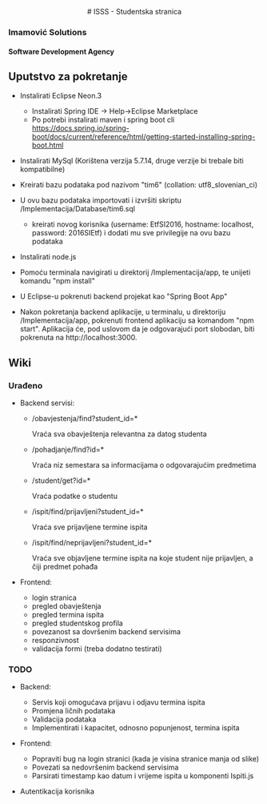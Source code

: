 <p align="center">
# ISSS - Studentska stranica
</p>

### Imamović Solutions
#### Software Development Agency

## Uputstvo za pokretanje

* Instalirati Eclipse Neon.3
    *   Instalirati Spring IDE -> Help->Eclipse Marketplace
    *   Po potrebi instalirati maven i spring boot cli https://docs.spring.io/spring-boot/docs/current/reference/html/getting-started-installing-spring-boot.html
    
*   Instalirati MySql (Korištena verzija 5.7.14, druge verzije bi trebale biti kompatibilne)

*   Kreirati bazu podataka pod nazivom "tim6" (collation: utf8_slovenian_ci)

*   U ovu bazu podataka importovati i izvršiti skriptu /Implementacija/Database/tim6.sql
    * kreirati novog korisnika (username: EtfSI2016, hostname: localhost, password: 2016SIEtf) i dodati mu sve  privilegije na ovu bazu podataka
    
* Instalirati node.js

* Pomoću terminala navigirati u direktorij /Implementacija/app, te unijeti komandu "npm install"

* U Eclipse-u pokrenuti backend projekat kao "Spring Boot App"

* Nakon pokretanja backend aplikacije, u terminalu, u direktoriju /Implementacija/app, pokrenuti frontend aplikaciju sa komandom "npm start". Aplikacija će, pod uslovom da je odgovarajući port slobodan, biti pokrenuta na http://localhost:3000.

## Wiki

### Urađeno

* Backend servisi:
	* /obavjestenja/find?student_id=*
	
    	Vraća sva obavještenja relevantna za datog studenta
        
    * /pohadjanje/find?id=*
	
    	Vraća niz semestara sa informacijama o odgovarajućim predmetima
        
    * /student/get?id=*
	
    	Vraća podatke o studentu
        
    * /ispit/find/prijavljeni?student_id=*
	
    	Vraća sve prijavljene termine ispita

    * /ispit/find/neprijavljeni?student_id=*
	
    	Vraća sve objavljene termine ispita na koje student nije prijavljen, a čiji predmet pohađa

* Frontend:
	* login stranica
	* pregled obavještenja
	* pregled termina ispita
	* pregled studentskog profila
	* povezanost sa dovršenim backend servisima
	* responzivnost
	* validacija formi (treba dodatno testirati)
        
### TODO

* Backend:
	* Servis koji omogućava prijavu i odjavu termina ispita
	* Promjena ličnih podataka
	* Validacija podataka
	* Implementirati i kapacitet, odnosno popunjenost, termina ispita 

* Frontend:
	* Popraviti bug na login stranici (kada je visina stranice manja od slike)
	* Povezati sa nedovršenim backend servisima
	* Parsirati timestamp kao datum i vrijeme ispita u komponenti Ispiti.js

* Autentikacija korisnika